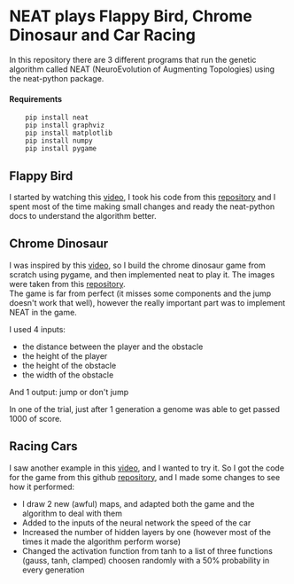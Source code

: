 # NEAT plays Flappy Bird, Chrome Dinosaur and Car Racing

In this repository there are 3 different programs that run the genetic algorithm called NEAT (NeuroEvolution of Augmenting Topologies) using the neat-python package.

#### Requirements
```
    pip install neat
    pip install graphviz
    pip install matplotlib
    pip install numpy
    pip install pygame
```

## Flappy Bird
I started by watching this [video](https://www.youtube.com/watch?v=OGHA-elMrxI), I took his code from this [repository](https://github.com/techwithtim/NEAT-Flappy-Bird) and I spent most of the time making small changes and ready the neat-python docs to understand the algorithm better.

## Chrome Dinosaur
I was inspired by this [video](https://www.youtube.com/watch?v=sB_IGstiWlc&t=220s), so I build the chrome dinosaur game from scratch using pygame, and then implemented neat to play it.
The images were taken from this [repository](https://github.com/Code-Bullet/Google-Chrome-Dino-Game-AI).      
The game is far from perfect (it misses some components and the jump doesn't work that well), however the really important part was to implement NEAT in the game.

I used 4 inputs: 
- the distance between the player and the obstacle
- the height of the player
- the height of the obstacle
- the width of the obstacle

And 1 output: jump or don't jump

In one of the trial, just after 1 generation a genome was able to get passed 1000 of score.

## Racing Cars
I saw another example in this [video](https://www.youtube.com/watch?v=2o-jMhXmmxA&t=11s), and I wanted to try it. So I got the code for the game from this github [repository](https://github.com/monokim/framework_tutorial/tree/master/neat), and I made some changes to see how it performed:
-   I draw 2 new (awful) maps, and adapted both the game and the algorithm to deal with them
-   Added to the inputs of the neural network the speed of the car
-   Increased the number of hidden layers by one (however most of the times it made the algorithm perform worse)
-   Changed the activation function from tanh to a list of three functions (gauss, tanh, clamped) choosen randomly with a 50% probability in every generation
